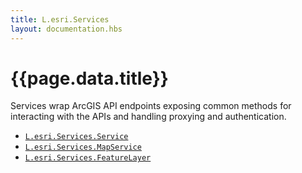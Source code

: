 ```yaml
---
title: L.esri.Services
layout: documentation.hbs
---
```


# {{page.data.title}}

Services wrap ArcGIS API endpoints exposing common methods for interacting with the APIs and handling proxying and authentication.

* [`L.esri.Services.Service`]({{assets}}api-reference/services/service.html)
* [`L.esri.Services.MapService`]({{assets}}api-reference/services/map-service.html)
* [`L.esri.Services.FeatureLayer`]({{assets}}api-reference/services/feature-layer.html)
